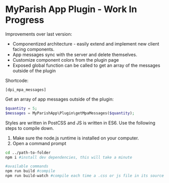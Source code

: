 # MyParish App Plugin - Work In Progress

Improvements over last version:

 * Componentized architecture - easily extend and implement new client facing components.
 * App messages sync with the server and delete themselves.
 * Customize component colors from the plugin page
 * Exposed global function can be called to get an array of the messages outside of the plugin


Shortcode:

```
[dpi_mpa_messages]
```

Get an array of app messages outside of the plugin:

```php
$quantity = 5;
$messages = MyParishApp\Plugin\getMpaMessages($quantity);
```

Styles are written in PostCSS and JS is written in ES6. Use the following steps to compile down.

1. Make sure the node.js runtime is installed on your computer.
2. Open a command prompt

```bash
cd ../path-to-folder
npm i #install dev dependencies, this will take a minute

#available commands
npm run build #compile
npm run build-watch #compile each time a .css or js file in its source folder changes
```
